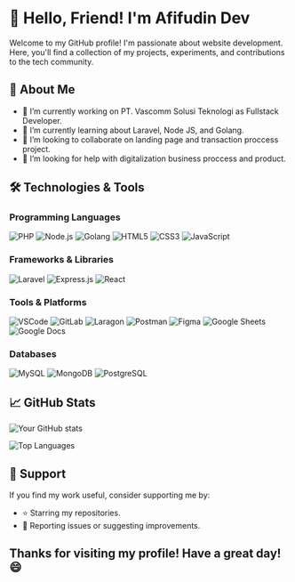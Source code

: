 # 👋 Hello, Friend! I'm Afifudin Dev

Welcome to my GitHub profile! I'm passionate about website development. Here, you'll find a collection of my projects, experiments, and contributions to the tech community.

## 🚀 About Me

- 🔭 I’m currently working on PT. Vascomm Solusi Teknologi as Fullstack Developer.
- 🌱 I’m currently learning about Laravel, Node JS, and Golang.
- 👯 I’m looking to collaborate on landing page and transaction proccess project.
- 🤔 I’m looking for help with digitalization business proccess and product.

## 🛠️ Technologies & Tools

### Programming Languages
![PHP](https://img.shields.io/badge/PHP-777BB4?style=for-the-badge&logo=php&logoColor=white) ![Node.js](https://img.shields.io/badge/Node.js-339933?style=for-the-badge&logo=node.js&logoColor=white) ![Golang](https://img.shields.io/badge/Go-00ADD8?style=for-the-badge&logo=go&logoColor=white) ![HTML5](https://img.shields.io/badge/HTML5-E34F26?style=for-the-badge&logo=html5&logoColor=white) ![CSS3](https://img.shields.io/badge/CSS3-1572B6?style=for-the-badge&logo=css3&logoColor=white) ![JavaScript](https://img.shields.io/badge/JavaScript-F7DF1E?style=for-the-badge&logo=javascript&logoColor=black)

### Frameworks & Libraries
![Laravel](https://img.shields.io/badge/Laravel-FF2D20?style=for-the-badge&logo=laravel&logoColor=white) ![Express.js](https://img.shields.io/badge/Express.js-000000?style=for-the-badge&logo=express&logoColor=white) ![React](https://img.shields.io/badge/React-20232A?style=for-the-badge&logo=react&logoColor=61DAFB)

### Tools & Platforms
![VSCode](https://img.shields.io/badge/VS_Code-007ACC?style=for-the-badge&logo=visual-studio-code&logoColor=white) ![GitLab](https://img.shields.io/badge/GitLab-FCA121?style=for-the-badge&logo=gitlab&logoColor=white) ![Laragon](https://img.shields.io/badge/Laragon-0E83CD?style=for-the-badge&logo=laragon&logoColor=white) ![Postman](https://img.shields.io/badge/Postman-FF6C37?style=for-the-badge&logo=postman&logoColor=white) ![Figma](https://img.shields.io/badge/Figma-F24E1E?style=for-the-badge&logo=figma&logoColor=white) ![Google Sheets](https://img.shields.io/badge/Google_Sheets-34A853?style=for-the-badge&logo=google-sheets&logoColor=white) ![Google Docs](https://img.shields.io/badge/Google_Docs-4285F4?style=for-the-badge&logo=google-docs&logoColor=white)

### Databases
![MySQL](https://img.shields.io/badge/MySQL-4479A1?style=for-the-badge&logo=mysql&logoColor=white) ![MongoDB](https://img.shields.io/badge/MongoDB-47A248?style=for-the-badge&logo=mongodb&logoColor=white) ![PostgreSQL](https://img.shields.io/badge/PostgreSQL-4169E1?style=for-the-badge&logo=postgresql&logoColor=white)
## 📈 GitHub Stats

![Your GitHub stats](https://github-readme-stats.vercel.app/api?username=Muhafifudin2306&show_icons=true&theme=radical)

![Top Languages](https://github-readme-stats.vercel.app/api/top-langs/?username=Muhafifudin2306&layout=compact&theme=radical)

## 🙏 Support

If you find my work useful, consider supporting me by:

- ⭐ Starring my repositories.
- 🐛 Reporting issues or suggesting improvements.

Thanks for visiting my profile! Have a great day! 😄
---
